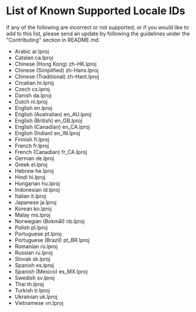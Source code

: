 # List of Known Supported Locale IDs

If any of the following are incorrect or not supported, or if you would like to add to this list, please send an update by following the guidelines under the "Contributing" section in README.md.

* Arabic                ar.lproj
* Catalan               ca.lproj
* Chinese (Hong Kong)   zh-HK.lproj
* Chinese (Simplified)  zh-Hans.lproj
* Chinese (Traditional) zh-Hant.lproj
* Croatian              hr.lproj
* Czech                 cs.lproj
* Danish                da.lproj
* Dutch                 nl.lproj
* English               en.lproj
* English (Australian)  en_AU.lproj
* English (British)     en_GB.lproj
* English (Canadian)    en_CA.lproj
* English (Indian)      en_IN.lproj
* Finnish               fi.lproj
* French                fr.lproj
* French (Canadian)     fr_CA.lproj
* German                de.lproj
* Greek                 el.lproj
* Hebrew                he.lproj
* Hindi                 hi.lproj
* Hungarian             hu.lproj
* Indonesian            id.lproj
* Italian               it.lproj
* Japanese              ja.lproj
* Korean                ko.lproj
* Malay                 ms.lproj
* Norwegian (Bokmål)    nb.lproj
* Polish                pl.lproj
* Portuguese            pt.lproj
* Portuguese (Brazil)   pt_BR.lproj
* Romanian              ro.lproj
* Russian               ru.lproj
* Slovak                sk.lproj
* Spanish               es.lproj
* Spanish (Mexico)      es_MX.lproj
* Swedish               sv.lproj
* Thai                  th.lproj
* Turkish               tr.lproj
* Ukrainian             uk.lproj
* Vietnamese            vn.lproj
